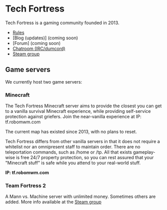 # Tech Fortress

Tech Fortress is a gaming community founded in 2013.

- [Rules](rules)
- [Blog (updates)] (coming soon)
- [Forum] (coming soon)
- [Chatroom (IRC/dumcord)](chat)
- [Steam group](https://steamcommunity.com/groups/TechFortress)

## Game servers

We currently host two game servers:

### Minecraft

The Tech Fortress Minecraft server aims to provide the closest you can get to a vanilla survival Minecraft experience, while providing self-service protection against griefers. Join the near-vanilla experience at IP: tf.robomwm.com

The current map has existed since 2013, with no plans to reset.

Tech Fortress differs from other vanilla servers in that it does not require a whitelist nor an omnipresent staff to maintain order. There are no teleportation commands, such as /home or /tp. All that exists gameplay-wise is free 24/7 property protection, so you can rest assured that your "Minecraft stuff" is safe while you attend to your real-world stuff.

**IP: tf.robomwm.com**

### Team Fortress 2

A Mann vs. Machine server with unlimited money. Sometimes others are added. More info available at the [Steam group](https://steamcommunity.com/groups/TechFortress)